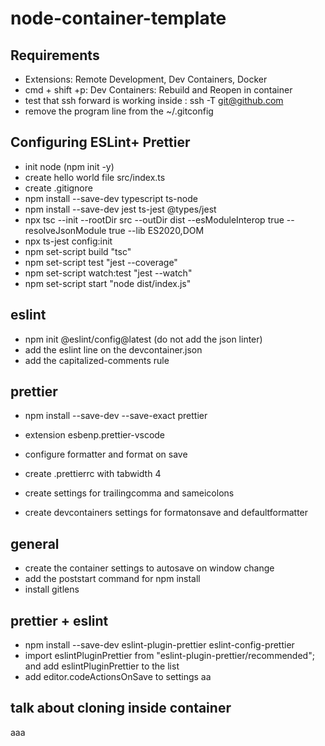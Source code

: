 # node-container-template

## Requirements

- Extensions: Remote Development, Dev Containers, Docker
- cmd + shift +p: Dev Containers: Rebuild and Reopen in container
- test that ssh forward is working inside : ssh -T git@github.com
- remove the program line from the ~/.gitconfig

## Configuring ESLint+ Prettier

- init node (npm init -y)
- create hello world file src/index.ts
- create .gitignore
- npm install --save-dev typescript ts-node
- npm install --save-dev jest ts-jest @types/jest
- npx tsc --init --rootDir src --outDir dist --esModuleInterop true --resolveJsonModule true --lib ES2020,DOM
- npx ts-jest config:init
- npm set-script build "tsc"
- npm set-script test "jest --coverage"
- npm set-script watch:test "jest --watch"
- npm set-script start "node dist/index.js"

## eslint

- npm init @eslint/config@latest (do not add the json linter)
- add the eslint line on the devcontainer.json
- add the capitalized-comments rule

## prettier

- npm install --save-dev --save-exact prettier

- extension esbenp.prettier-vscode
- configure formatter and format on save
- create .prettierrc with tabwidth 4
- create settings for trailingcomma and sameicolons
- create devcontainers settings for formatonsave and defaultformatter

## general

- create the container settings to autosave on window change
- add the poststart command for npm install
- install gitlens

## prettier + eslint

- npm install --save-dev eslint-plugin-prettier eslint-config-prettier
- import eslintPluginPrettier from "eslint-plugin-prettier/recommended"; and add eslintPluginPrettier to the list
- add editor.codeActionsOnSave to settings aa

## talk about cloning inside container

aaa
